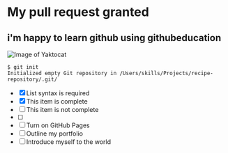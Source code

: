 # My pull request granted
## i'm happy to learn github using githubeducation 
![Image of Yaktocat](https://octodex.github.com/images/yaktocat.png)


```
$ git init
Initialized empty Git repository in /Users/skills/Projects/recipe-repository/.git/
```
- [x] List syntax is required
- [x] This item is complete
- [ ] This item is not complete
- [ ] 
- [ ] Turn on GitHub Pages
- [ ] Outline my portfolio
- [ ] Introduce myself to the world
